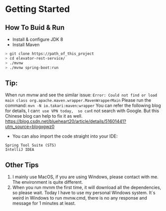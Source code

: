 # Getting Started

## How To Buid & Run

* Install & configure JDK 8
* Install Maven
```sh
> git clone https://path_of_this_project
> cd elevator-rest-service/
> ./mvnw 
> ./mvnw spring-boot:run
```
## Tip: 
When run mvnw and see the similar issue: ```Error: Could not find or load main class org.apache.maven.wrapper.MavenWrapperMain```
Please run the command: ```mvn -N io.takari:maven:wrapper```
You can refer the following blog for details, I can`t use VPN today, 
so can`t not search with Google. But this Chinese blog can help to fix it as well.
https://blog.csdn.net/blueheart20/article/details/51601441?utm_source=blogxgwz0

* You can also import the code straight into your IDE:
```
Spring Tool Suite (STS)
IntelliJ IDEA
```
## Other Tips
1. I mainly use MacOS, if you are using Windows, please contact with me. The environment is quite different.
1. When you run mvnm the first time, it will download all the dependencies, so please wait. Today I have to use my personal Windows system. It`s weird in Windows to run mvnw.cmd, there is no any response and message for 1 minutes at least.
